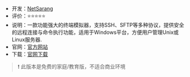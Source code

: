 - 开发：[NetSarang](https://www.xshell.com/zh/about-us/)
- 评价：⭐⭐⭐⭐⭐
- 说明：一款功能强大的终端模拟器，支持SSH、SFTP等多种协议，提供安全的远程连接与命令执行功能，适用于Windows平台，方便用户管理Unix或Linux服务器.
- 官网：[官方网站](https://www.xshell.com/zh/free-for-home-school/)
- 下载：[官网下载](https://cdn.netsarang.net/f6236b04/Xshell-7.0.0151p.exe)

> ❗ 此版本是免费的家庭/教育版，不适合商业环境